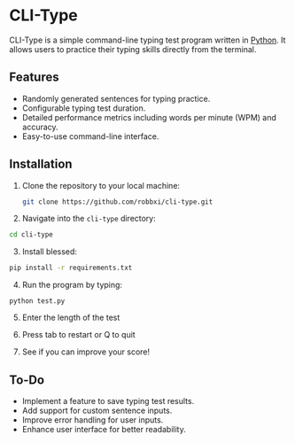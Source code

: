 # CLI-Type

CLI-Type is a simple command-line typing test program written in [Python](https://www.python.org/). It allows users to practice their typing skills directly from the terminal.

## Features

- Randomly generated sentences for typing practice.
- Configurable typing test duration.
- Detailed performance metrics including words per minute (WPM) and accuracy.
- Easy-to-use command-line interface.

## Installation

1. Clone the repository to your local machine:

   ```bash
   git clone https://github.com/robbxi/cli-type.git

2. Navigate into the `cli-type` directory:

```bash
cd cli-type
```
3. Install blessed:

```bash
pip install -r requirements.txt
```
4. Run the program by typing:
```bask
python test.py
```
5. Enter the length of the test
   
7. Press tab to restart or Q to quit
   
8. See if you can improve your score!

## To-Do

- Implement a feature to save typing test results.
- Add support for custom sentence inputs.
- Improve error handling for user inputs.
- Enhance user interface for better readability.
